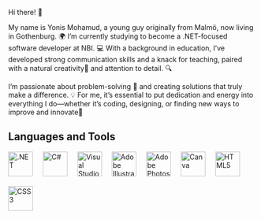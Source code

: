 Hi there! 👋



My name is Yonis Mohamud, a young guy originally from Malmö, now living in Gothenburg. 🌍
I’m currently studying to become a .NET-focused software developer at NBI. 
💻 With a background in education, I’ve developed strong communication skills
and a knack for teaching, paired with a natural creativity🎨 and attention to detail. 🔍



I’m passionate about problem-solving 🧩 and creating solutions that truly make a difference.
💡 For me, it’s essential to put dedication and energy into everything I do—whether it’s coding, designing, or finding new ways to improve and innovate🚀





<section id="languages-tools">
  <h2>Languages and Tools</h2>
  <div style="display: flex; gap: 20px; flex-wrap: wrap; align-items: center;">
    <!-- .NET -->
    <img src="https://cdn.jsdelivr.net/gh/devicons/devicon/icons/dot-net/dot-net-original.svg" alt=".NET" width="50" height="50">
    <!-- C# -->
    <img src="https://cdn.jsdelivr.net/gh/devicons/devicon/icons/csharp/csharp-original.svg" alt="C#" width="50" height="50">
    <!-- Visual Studio -->
    <img src="https://cdn.jsdelivr.net/gh/devicons/devicon/icons/visualstudio/visualstudio-plain.svg" alt="Visual Studio" width="50" height="50">
    <!-- Adobe Illustrator -->
    <img src="https://cdn.jsdelivr.net/gh/devicons/devicon/icons/illustrator/illustrator-plain.svg" alt="Adobe Illustrator" width="50" height="50">
    <!-- Adobe Photoshop -->
    <img src="https://cdn.jsdelivr.net/gh/devicons/devicon/icons/photoshop/photoshop-plain.svg" alt="Adobe Photoshop" width="50" height="50">
    <!-- Canva -->
    <img src="https://upload.wikimedia.org/wikipedia/commons/3/3b/Canva_Logo.png" alt="Canva" width="50" height="50">
    <!-- HTML5 -->
    <img src="https://cdn.jsdelivr.net/gh/devicons/devicon/icons/html5/html5-original.svg" alt="HTML5" width="50" height="50">
    <!-- CSS3 -->
    <img src="https://cdn.jsdelivr.net/gh/devicons/devicon/icons/css3/css3-original.svg" alt="CSS3" width="50" height="50">
  </div>
</section>

